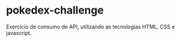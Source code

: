 # pokedex-challenge
Exercícío de consumo de API, utilizando as tecnologias HTML, CSS e javascript. 

